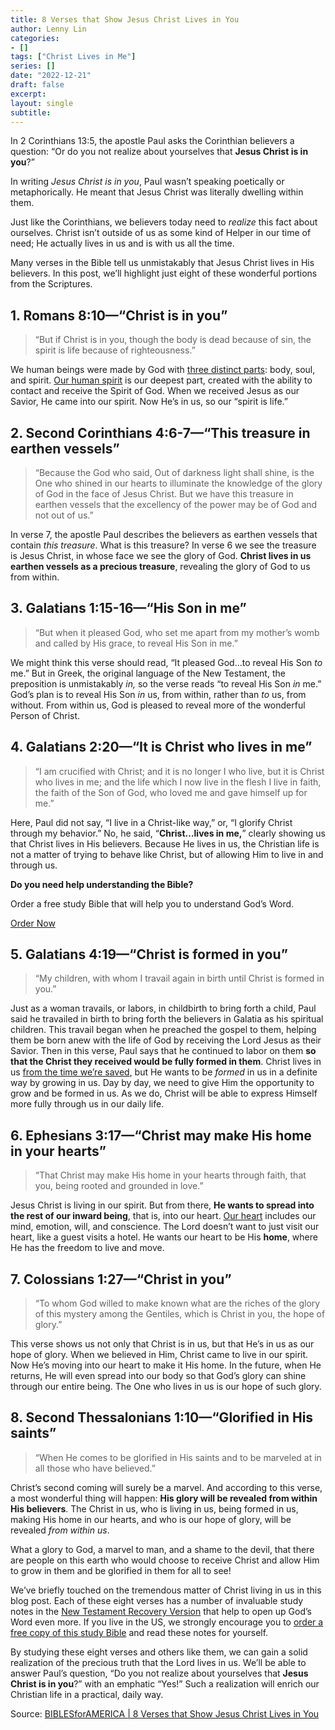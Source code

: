 ```yaml
---
title: 8 Verses that Show Jesus Christ Lives in You
author: Lenny Lin
categories:
- []
tags: ["Christ Lives in Me"]
series: []
date: "2022-12-21"
draft: false
excerpt: 
layout: single
subtitle: 
---
```


In 2 Corinthians 13:5, the apostle Paul asks the Corinthian believers a question: “Or do you not realize about yourselves that **Jesus Christ is in you**?”

In writing *Jesus Christ is in you*, Paul wasn’t speaking poetically or metaphorically. He meant that Jesus Christ was literally dwelling within them.

Just like the Corinthians, we believers today need to *realize* this fact about ourselves. Christ isn’t outside of us as some kind of Helper in our time of need; He actually lives in us and is with us all the time.

Many verses in the Bible tell us unmistakably that Jesus Christ lives in His believers. In this post, we’ll highlight just eight of these wonderful portions from the Scriptures.

## 1. Romans 8:10—“Christ is in you”

> “But if Christ is in you, though the body is dead because of sin, the spirit is life because of righteousness.”
> 

We human beings were made by God with [three distinct parts](https://blog.biblesforamerica.org/the-three-parts-of-man-spirit-soul-and-body/): body, soul, and spirit. [Our human spirit](https://blog.biblesforamerica.org/what-is-the-human-spirit-in-the-bible/) is our deepest part, created with the ability to contact and receive the Spirit of God. When we received Jesus as our Savior, He came into our spirit. Now He’s in us, so our “spirit is life.”

## 2. Second Corinthians 4:6-7—“This treasure in earthen vessels”

> “Because the God who said, Out of darkness light shall shine, is the One who shined in our hearts to illuminate the knowledge of the glory of God in the face of Jesus Christ. But we have this treasure in earthen vessels that the excellency of the power may be of God and not out of us.”
> 

In verse 7, the apostle Paul describes the believers as earthen vessels that contain *this treasure*. What is this treasure? In verse 6 we see the treasure is Jesus Christ, in whose face we see the glory of God. **Christ lives in us earthen vessels as a precious treasure**, revealing the glory of God to us from within.

## 3. Galatians 1:15-16—“His Son in me”

> “But when it pleased God, who set me apart from my mother’s womb and called by His grace, to reveal His Son in me.”
> 

We might think this verse should read, “It pleased God…to reveal His Son *to* me.” But in Greek, the original language of the New Testament, the preposition is unmistakably *in,* so the verse reads “to reveal His Son *in* me.” God’s plan is to reveal His Son *in* us, from within, rather than *to* us, from without. From within us, God is pleased to reveal more of the wonderful Person of Christ.

## 4. Galatians 2:20—“It is Christ who lives in me”

> “I am crucified with Christ; and it is no longer I who live, but it is Christ who lives in me; and the life which I now live in the flesh I live in faith, the faith of the Son of God, who loved me and gave himself up for me.”
> 

Here, Paul did not say, “I live in a Christ-like way,” or, “I glorify Christ through my behavior.” No, he said, “**Christ…lives in me,**” clearly showing us that Christ lives in His believers. Because He lives in us, the Christian life is not a matter of trying to behave like Christ, but of allowing Him to live in and through us.

**Do you need help understanding the Bible?**

Order a free study Bible that will help you to understand God’s Word.

[Order Now](https://biblesforamerica.org/free-bible/)

## 5. Galatians 4:19—“Christ is formed in you”

> “My children, with whom I travail again in birth until Christ is formed in you.”
> 

Just as a woman travails, or labors, in childbirth to bring forth a child, Paul said he travailed in birth to bring forth the believers in Galatia as his spiritual children. This travail began when he preached the gospel to them, helping them be born anew with the life of God by receiving the Lord Jesus as their Savior. Then in this verse, Paul says that he continued to labor on them **so that the Christ they received would be fully formed in them**. Christ lives in us [from the time we’re saved](http://blog.biblesforamerica.org/what-happens-when-a-person-gets-saved/), but He wants to be *formed* in us in a definite way by growing in us. Day by day, we need to give Him the opportunity to grow and be formed in us. As we do, Christ will be able to express Himself more fully through us in our daily life.

## 6. Ephesians 3:17—“Christ may make His home in your hearts”

> “That Christ may make His home in your hearts through faith, that you, being rooted and grounded in love.”
> 

Jesus Christ is living in our spirit. But from there, **He wants to spread into the rest of our inward being**, that is, into our heart. [Our heart](https://blog.biblesforamerica.org/what-is-the-heart-in-the-bible/) includes our mind, emotion, will, and conscience. The Lord doesn’t want to just visit our heart, like a guest visits a hotel. He wants our heart to be His **home**, where He has the freedom to live and move.

## 7. Colossians 1:27—“Christ in you”

> “To whom God willed to make known what are the riches of the glory of this mystery among the Gentiles, which is Christ in you, the hope of glory.”
> 

This verse shows us not only that Christ is in us, but that He’s in us as our hope of glory. When we believed in Him, Christ came to live in our spirit. Now He’s moving into our heart to make it His home. In the future, when He returns, He will even spread into our body so that God’s glory can shine through our entire being. The One who lives in us is our hope of such glory.

## 8. Second Thessalonians 1:10—“Glorified in His saints”

> “When He comes to be glorified in His saints and to be marveled at in all those who have believed.”
> 

Christ’s second coming will surely be a marvel. And according to this verse, a most wonderful thing will happen: **His glory will be revealed from within His believers**. The Christ in us, who is living in us, being formed in us, making His home in our hearts, and who is our hope of glory, will be revealed *from within us*.

What a glory to God, a marvel to man, and a shame to the devil, that there are people on this earth who would choose to receive Christ and allow Him to grow in them and be glorified in them for all to see!

We’ve briefly touched on the tremendous matter of Christ living in us in this blog post. Each of these eight verses has a number of invaluable study notes in the [New Testament Recovery Version](https://biblesforamerica.org/free-bible/) that help to open up God’s Word even more. If you live in the US, we strongly encourage you to [order a free copy of this study Bible](https://biblesforamerica.org/free-bible) and read these notes for yourself.

By studying these eight verses and others like them, we can gain a solid realization of the precious truth that the Lord lives in us. We’ll be able to answer Paul’s question, “Do you not realize about yourselves that **Jesus Christ is in you**?” with an emphatic “Yes!” Such a realization will enrich our Christian life in a practical, daily way.

Source: <a href = "https://blog.biblesforamerica.org/8-verses-showing-jesus-lives/" target="_blank" rel="noopener noreferrer">BIBLESforAMERICA | 8 Verses that Show Jesus Christ Lives in You</a>